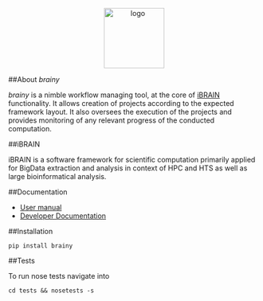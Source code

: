 <p align="center"><img src="https://raw.githubusercontent.com/pelkmanslab/brainy/master/ui/web/assets/images/brainy_logo.png?token=AAYG9r6YOighwycsd6Almw_cRhM2zeugks5U8HTowA%3D%3D" alt="logo" height="121" width="121"></p>

##About *brainy*

*brainy* is a nimble workflow managing tool, at the core of [iBRAIN](https://github.com/pelkmanslab/iBRAIN/) functionality. It allows creation of projects according to the expected framework layout. It also oversees the execution of the projects and provides monitoring of any relevant progress of the conducted computation.

##iBRAIN

iBRAIN is a software framework for scientific computation primarily applied for BigData extraction and analysis in context of HPC and HTS as well as large bioinformatical analysis.

##Documentation
  * [User manual](https://github.com/pelkmanslab/brainy/wiki/User-Manual)
  * [Developer Documentation](https://github.com/pelkmanslab/brainy/wiki/Developer-Documentation)

##Installation

```
pip install brainy

```

##Tests

To run nose tests navigate into

```
cd tests && nosetests -s
```
